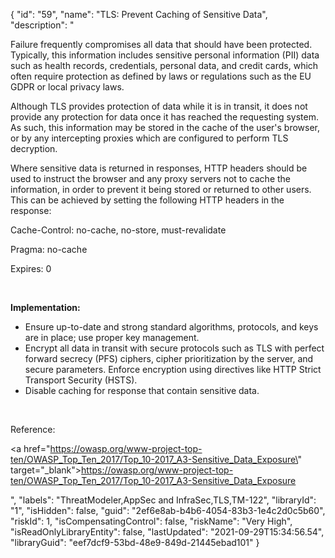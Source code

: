 {
  "id": "59",
  "name": "TLS: Prevent Caching of Sensitive Data",
  "description": "<p>Failure frequently compromises all data that should have been protected. Typically, this information includes sensitive personal information (PII) data such as health records, credentials, personal data, and credit cards, which often require protection as defined by laws or regulations such as the EU GDPR or local privacy laws.</p><p>Although TLS provides protection of data while it is in transit, it does not provide any protection for data once it has reached the requesting system. As such, this information may be stored in the cache of the user's browser, or by any intercepting proxies which are configured to perform TLS decryption.</p><p>Where sensitive data is returned in responses, HTTP headers should be used to instruct the browser and any proxy servers not to cache the information, in order to prevent it being stored or returned to other users. This can be achieved by setting the following HTTP headers in the response:</p><p>Cache-Control: no-cache, no-store, must-revalidate</p><p>Pragma: no-cache</p><p>Expires: 0</p><p><br /></p><p><b>Implementation:</b></p><ul><li>Ensure up-to-date and strong standard algorithms, protocols, and keys are in place; use proper key management.</li><li>Encrypt all data in transit with secure protocols such as TLS with perfect forward secrecy (PFS) ciphers, cipher prioritization by the server, and secure parameters. Enforce encryption using directives like HTTP Strict Transport Security (HSTS).</li><li>Disable caching for response that contain sensitive data.</li></ul><p><br /></p><p>Reference:</p><p><a href=\"https://owasp.org/www-project-top-ten/OWASP_Top_Ten_2017/Top_10-2017_A3-Sensitive_Data_Exposure\" target=\"_blank\">https://owasp.org/www-project-top-ten/OWASP_Top_Ten_2017/Top_10-2017_A3-Sensitive_Data_Exposure</a></p>",
  "labels": "ThreatModeler,AppSec and InfraSec,TLS,TM-122",
  "libraryId": "1",
  "isHidden": false,
  "guid": "2ef6e8ab-b4b6-4054-83b3-1e4c2d0c5b60",
  "riskId": 1,
  "isCompensatingControl": false,
  "riskName": "Very High",
  "isReadOnlyLibraryEntity": false,
  "lastUpdated": "2021-09-29T15:34:56.54",
  "libraryGuid": "eef7dcf9-53bd-48e9-849d-21445ebad101"
}